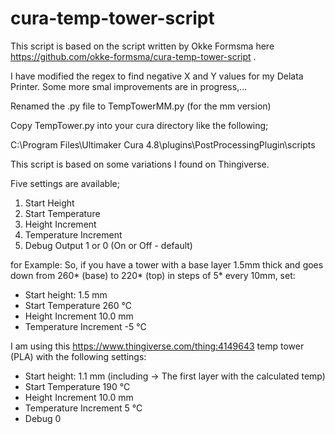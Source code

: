 # cura-temp-tower-script

This script is based on the script written by Okke Formsma here https://github.com/okke-formsma/cura-temp-tower-script .

I have modified the regex to find negative X and Y values for my Delata Printer.
Some more smal improvements are in progress,...

Renamed the .py file to TempTowerMM.py (for the mm version)

Copy TempTower.py into your cura directory like the following;

C:\Program Files\Ultimaker Cura 4.8\plugins\PostProcessingPlugin\scripts

This script is based on some variations I found on Thingiverse.

Five settings are available;

1. Start Height
2. Start Temperature
3. Height Increment
4. Temperature Increment
5. Debug Output 1 or 0 (On or Off - default)

for Example:
So, if you have a tower with a base layer 1.5mm thick and goes down from 260* (base) to 220* (top) in steps of 5* every 10mm, set:

* Start height: 1.5 mm
* Start Temperature 260 °C
* Height Increment 10.0 mm
* Temperature Increment -5 °C


I am using this https://www.thingiverse.com/thing:4149643 temp tower (PLA) with the following settings:
* Start height: 1.1 mm (including -> The first layer with the calculated temp)
* Start Temperature 190 °C
* Height Increment 10.0 mm
* Temperature Increment 5 °C
* Debug 0
